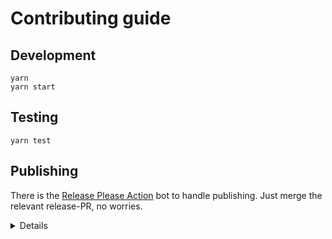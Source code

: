 # Contributing guide

## Development

```shell
yarn
yarn start
```

## Testing

```shell
yarn test
```

## Publishing

There is the [Release Please Action](https://github.com/google-github-actions/release-please-action) bot to handle publishing. Just merge the relevant release-PR, no worries.

<details>

Alternatively, publish manually:

```shell
yarn release
git push --follow-tags --atomic
yarn build && npm publish
```

</details>
